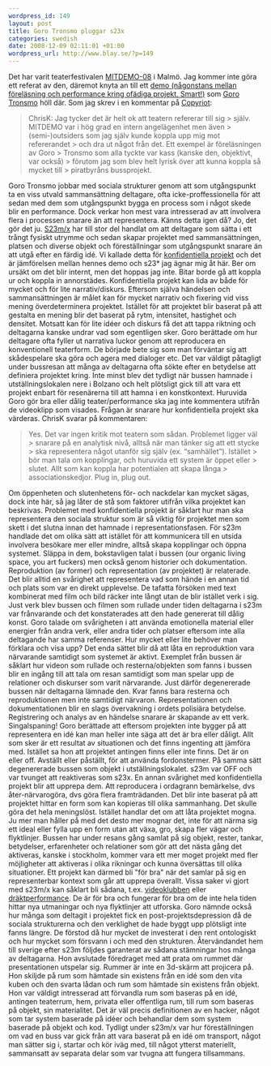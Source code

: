 ```yaml
--- 
wordpress_id: 149 
layout: post
title: Goro Tronsmo pluggar s23x 
categories: swedish 
date: 2008-12-09 02:11:01 +01:00 
wordpress_url: http://www.blay.se/?p=149 
---
```


Det har varit teaterfestivalen [MITDEMO-08](http://www.teatrweimar.se/mitdemo/) i Malmö. Jag kommer inte göra ett referat av den, däremot knyta an till ett [demo (någonstans mellan föreläsning och performance kring ofädiga projekt. Smart!)](#) som [Goro Tronsmo](http://www.gorotronsmo.com/) höll där. Som jag skrev i en kommentar på [Copyriot](http://copyriot.se/2008/11/30/rejal-aktion-teatrala-transaktioner-fran-malmo/):

> ChrisK: Jag tycker det är helt ok att teatern refererar till sig > själv. MITDEMO var i hög grad en intern angelägenhet men även > (semi-)outsiders som jag själv kunde koppla upp mig mot refererandet > och dra ut något från det. Ett exempel är föreläsningen av Goro > Tronsmo som alla tyckte var kass (kanske den, objektivt, var också) > förutom jag som blev helt lyrisk över att kunna koppla så mycket till > piratbyråns bussprojekt.

Goro Tronsmo jobbar med sociala strukturer genom att som utgångspunkt ta en viss utvald sammansättning deltagare, ofta icke-proffessionella för att sedan med dem som utgångspunkt bygga en process som i något skede blir en performance. Dock verkar hon mest vara intresserad av att involvera flera i processen snarare än att representera. Känns detta igen då? Jo, det gör det ju. [S23m/x](http://s23m.tumblr.com/) har till stor del handlat om att deltagare som sätta i ett trångt fysiskt utrymme och sedan skapar projektet med sammansättningen, platsen och diverse objekt och föreställningar som utgångspunkt snarare än att utgå efter en färdig idé. Vi kallade detta för [konfidentiella projekt](http://s23m.tumblr.com/post/47488822/victor-misiano-the-institutionalization-of-friendship) och det är jämförelsen mellan hennes demo och s23* jag ägnar mig åt här. Ber om ursäkt om det blir internt, men det hoppas jag inte. Bitar borde gå att koppla ur och koppla in annorstädes. Konfidentiella projekt kan lida av både för mycket och för lite narrativ/diskurs. Eftersom själva händelsen och sammansättningen är målet kan för mycket narrativ och fixering vid viss mening överdeterminera projektet. Istället för att projektet blir baserat på att gestalta en mening blir det baserat på rytm, intensitet, hastighet och densitet. Motsatt kan för lite idéer och diskurs få det att tappa riktning och deltagarna kanske undrar vad som egentligen sker. Goro berättade om hur deltagare ofta fyller ut narrativa luckor genom att reproducera en konventionell teaterform. De började bete sig som man förväntar sig att skådespelare ska göra och agera med dialoger etc. Det var väldigt påtagligt under bussresan att många av deltagarna ofta sökte efter en betydelse att definiera projektet kring. Inte minst blev det tydligt när bussen hamnade i utställningslokalen nere i Bolzano och helt plötsligt gick till att vara ett projekt enbart för resenärerna till att hamna i en konstkontext. Huruvida Goro gör bra eller dålig teater/performance ska jag inte kommentera utifrån de videoklipp som visades. Frågan är snarare hur konfidentiella projekt ska värderas. ChrisK svarar på kommentaren:

> Yes. Det var ingen kritik mot teatern som sådan. Problemet ligger väl > snarare på en analytisk nivå, alltså när man tänker sig att ett stycke > ska representera något utanför sig själv (ex. “samhället”). Istället > bör man tala om kopplingar, och huruvida ett system är öppet eller > slutet. Allt som kan koppla har potentialen att skapa långa > associationskedjor. Plug in, plug out.

Om öppenheten och slutenhetens för- och nackdelar kan mycket sägas, dock inte här, så jag låter de stå som faktorer utifrån vilka projektet kan beskrivas. Problemet med konfidentiella projekt är såklart hur man ska representera den sociala struktur som är så viktig för projektet men som skett i det slutna innan det hamnade i representationsfasen. För s23m handlade det om olika sätt att istället för att kommunicera till en utsida involvera besökare mer eller mindre, alltså skapa kopplingar och öppna systemet. Släppa in dem, bokstavligen talat i bussen (our organic living space, you art fuckers) men också genom historier och dokumentation. Reproduktion (av former) och representation (av projektet) är relaterade. Det blir alltid en svårighet att representera vad som hände i en annan tid och plats som var en direkt upplevelse. De tafatta försöken med text kombinerat med film och bild räcker inte långt utan de blir istället verk i sig. Just verk blev bussen och filmen som rullade under tiden deltagarna i s23m var frånvarande och det konstaterades att den hade genererat till dålig konst. Goro talade om svårigheten i att använda emotionella material eller energier från andra verk, eller andra tider och platser eftersom inte alla deltagande har samma referenser. Hur mycket eller lite behöver man förklara och visa upp? Det enda sättet blir då att låta en reproduktion vara närvarande samtidigt som systemet är aktivt. Exemplet från bussen är såklart hur videon som rullade och resterna/objekten som fanns i bussen blir en ingång till att tala om resan samtidigt som man spelar upp de relationer och diskurser som varit närvarande. Just därför degenererade bussen när deltagarna lämnade den. Kvar fanns bara resterna och reproduktionen men inte samtidigt närvaron. Representationen och dokumentationen blir en slags övervakning i ordets polisiära betydelse. Registrering och analys av en händelse snarare är skapande av ett verk. Singalspaning! Goro berättade att eftersom projekten inte bygger på att representera en idé kan man heller inte säga att det är bra eller dåligt. Allt som sker är ett resultat av situationen och det finns ingenting att jämföra med. Istället sa hon att projektet antingen finns eller inte finns. Det är on eller off. Avställt eller påställt, för att använda fordonstermer. På samma sätt degenererade bussen som objekt i utställningslokalet. s23m var OFF och var tvunget att reaktiveras som s23x. En annan svårighet med konfidentiella projekt blir att upprepa dem. Att reproducera i ordagrann bemärkelse, dvs åter-närvarogöra, dvs göra flera framträdanden. Det blir inte baserat på att projektet hittar en form som kan kopieras till olika sammanhang. Det skulle göra det hela meningslöst. Istället handlar det om att låta projektet mogna. Ju mer man håller på med det desto mer mognar det, inte för att närma sig ett ideal eller fylla upp en form utan att växa, gro, skapa fler vägar och flyktlinjer. Bussen har under resans gång samlat på sig objekt, rester, tankar, betydelser, erfarenheter och relationer som gör att det nästa gång det aktiveras, kanske i stockholm, kommer vara ett mer moget projekt med fler möjligheter att aktiveras i olika rikningar och kunna översättas till olika situationer. Ett projekt kan därmed bli "för bra" när det samlar på sig en representerbar kontext som går att upprepa överallt. Vissa saker vi gjort med s23m/x kan såklart bli sådana, t.ex. [videoklubben](http://picasaweb.google.com/system23x/S23x#5269940649535856610) eller [dräktperformance](http://picasaweb.google.com/system23x/S23x#5267120204032523874). De är för bra och fungerar för bra om de inte hela tiden hittar nya utmaningar och nya flyktlinjer att utforska. Goro nämnde också hur många som deltagit i projektet fick en post-projektsdepression då de sociala strukturerna och den verklighet de hade byggt upp plötsligt inte fanns längre. De förstod då hur mycket de investerat i den rent ontologiskt och hur mycket som försvann i och med den strukturen. Återvändandet hem till sverige efter s23m följdes garanterat av sådana stämningar hos många av deltagarna. Hon avslutade föredraget med att prata om rummet där presentationen utspelar sig. Rummer är inte en 3d-skärm att projicera på. Hon skiljde på rum som hämtade sin existens från en idé som den vita kuben och den svarta lådan och rum som hämtade sin existens från objekt. Hon var väldigt intresserad att förvandla rum som baseras på en idé, antingen teaterrum, hem, privata eller offentliga rum, till rum som baseras på objekt, sin materialitet. Det är väl precis definitionen av en hacker, något som tar system baserade på idéer och behandlar dem som system baserade på objekt och kod. Tydligt under s23m/x var hur föreställningen om vad en buss var gick från att vara baserat på en idé om transport, något man sätter sig i, startar och kör iväg med, till något ytterst materiellt, sammansatt av separata delar som var tvugna att fungera tillsammans. 